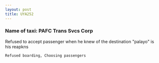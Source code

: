 ```yaml
---
layout: post
title: UYA252
---
```


### Name of taxi: PAFC Trans Svcs Corp

Refused to accept passenger when he knew of the destination "palayo" is his reapkns

```Refused boarding, Choosing passengers```

